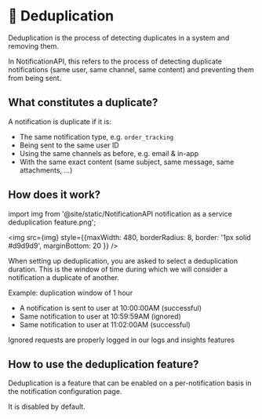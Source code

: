 # 👥 Deduplication

Deduplication is the process of detecting duplicates in a system and removing them.

In NotificationAPI, this refers to the process of detecting duplicate notifications (same user, same channel, same content) and preventing them from being sent.

## What constitutes a duplicate?

A notification is duplicate if it is:

- The same notification type, e.g. `order_tracking`
- Being sent to the same user ID
- Using the same channels as before, e.g. email & in-app
- With the same exact content (same subject, same message, same attachments, ...)

## How does it work?

import img from '@site/static/NotificationAPI notification as a service deduplication feature.png';

<img src={img} style={{maxWidth: 480, borderRadius: 8, border: '1px solid #d9d9d9', marginBottom: 20 }} />

When setting up deduplication, you are asked to select a deduplication duration. This is the window of time during which we will consider a notification a duplicate of another.

Example: duplication window of 1 hour

- A notification is sent to user at 10:00:00AM (successful)
- Same notification to user at 10:59:59AM (ignored)
- Same notification to user at 11:02:00AM (successful)

Ignored requests are properly logged in our logs and insights features

## How to use the deduplication feature?

Deduplication is a feature that can be enabled on a per-notification basis in the notification configuration page.

It is disabled by default.
